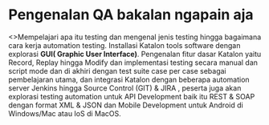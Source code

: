 
<h1> Pengenalan QA bakalan ngapain aja </h1>

<p><>Mempelajari apa itu testing dan mengenal jenis testing hingga bagaimana cara kerja automation testing. Installasi Katalon tools software dengan explorasi <b>GUI( Graphic User Interface)</b>. Pengenalan fitur dasar Katalon yaitu Record, Replay hingga Modify dan implementasi testing secara manual dan script mode dan di akhiri dengan test suite case per case sebagai pembelajaran utama, dan integrasi Katalon dengan beberapa automation server Jenkins hingga Source Control (GIT) & JIRA , peserta juga akan explorasi testing automation untuk API Development baik itu REST & SOAP dengan format XML & JSON dan Mobile Development untuk Android di Windows/Mac atau IoS di MacOS. </p>